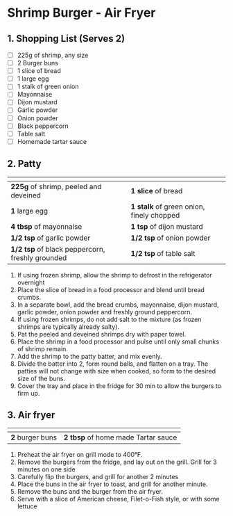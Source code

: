 # Shrimp Burger - Air Fryer

## 1. Shopping List (Serves 2)
- [ ] 225g of shrimp, any size
- [ ] 2 Burger buns
- [ ] 1 slice of bread
- [ ] 1 large egg
- [ ] 1 stalk of green onion
- [ ] Mayonnaise
- [ ] Dijon mustard
- [ ] Garlic powder
- [ ] Onion powder
- [ ] Black peppercorn
- [ ] Table salt
- [ ] Homemade tartar sauce

## 2. Patty
|<!-- -->|<!-- -->|
|---|---|
| **225g** of shrimp, peeled and deveined | **1 slice** of bread|
| **1** large egg | **1 stalk** of green onion, finely chopped |
| **4 tbsp** of mayonnaise | **1 tsp** of dijon mustard|
| **1/2 tsp** of garlic powder| **1/2 tsp** of onion powder |
| **1/2 tsp** of black peppercorn, freshly grounded | **1/2 tsp** of table salt |

1. If using frozen shrimp, allow the shrimp to defrost in the refrigerator overnight
2. Place the slice of bread in a food processor and blend until bread crumbs.
3. In a separate bowl, add the bread crumbs, mayonnaise, dijon mustard, garlic powder, onion powder and freshly ground peppercorn.
4. If using frozen shrimps, do not add salt to the mixture (as frozen shrimps are typically already salty).
5. Pat the peeled and deveined shrimps dry with paper towel.
6. Place the shrimp in a food processor and pulse until only small chunks of shrimp remain.
7. Add the shrimp to the patty batter, and mix evenly.
8. Divide the batter into 2, form round balls, and flatten on a tray. The patties will not change with size when cooked, so form to the desired size of the buns.
9. Cover the tray and place in the fridge for 30 min to allow the burgers to firm up.

## 3. Air fryer
|<!-- -->|<!-- -->|
|---|---|
|**2** burger buns|**2 tbsp** of home made Tartar sauce|

1. Preheat the air fryer on grill mode to 400°F.
2. Remove the burgers from the fridge, and lay out on the grill. Grill for 3 minutes on one side
3. Carefully flip the burgers, and grill for another 2 minutes
4. Place the buns in the air fryer to toast, and grill for another minute.
5. Remove the buns and the burger from the air fryer.
6. Serve with a slice of American cheese, Filet-o-Fish style, or with some lettuce